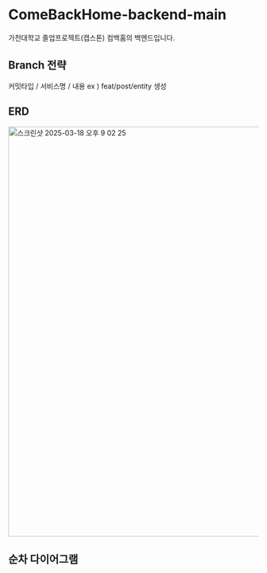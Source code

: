 # ComeBackHome-backend-main
가천대학교 졸업프로젝트(캡스톤) 컴백홈의 백엔드입니다.

## Branch 전략

커밋타입 / 서비스명 / 내용
ex ) feat/post/entity 생성

## ERD

<img width="823" alt="스크린샷 2025-03-18 오후 9 02 25" src="https://github.com/user-attachments/assets/fb7ef10b-38e5-4f2e-96b6-4172788fb3d6" />

## 순차 다이어그램




